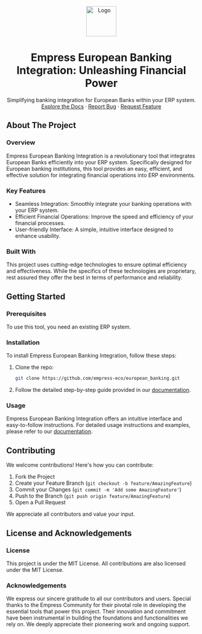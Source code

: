 <div align="center">
  <img src="https://grow.empress.eco/uploads/default/original/2X/1/1f1e1044d3864269d2a613577edb9763890422ab.png" alt="Logo" width="80" height="80">
  <h1 align="center">Empress European Banking Integration: Unleashing Financial Power</h1>
  <p align="center">
    Simplifying banking integration for European Banks within your ERP system.
    <br />
    <a href="https://empress.eco/">Explore the Docs</a>
    ·
    <a href="https://github.com/empress-eco/european_banking/issues">Report Bug</a>
    ·
    <a href="https://github.com/empress-eco/european_banking/issues">Request Feature</a>
  </p>
</div>

## About The Project

### Overview

Empress European Banking Integration is a revolutionary tool that integrates European Banks efficiently into your ERP system. Specifically designed for European banking institutions, this tool provides an easy, efficient, and effective solution for integrating financial operations into ERP environments.

### Key Features

- Seamless Integration: Smoothly integrate your banking operations with your ERP system.
- Efficient Financial Operations: Improve the speed and efficiency of your financial processes.
- User-friendly Interface: A simple, intuitive interface designed to enhance usability.

### Built With

This project uses cutting-edge technologies to ensure optimal efficiency and effectiveness. While the specifics of these technologies are proprietary, rest assured they offer the best in terms of performance and reliability.

## Getting Started

### Prerequisites

To use this tool, you need an existing ERP system.

### Installation

To install Empress European Banking Integration, follow these steps:

1. Clone the repo:
   ```sh
   git clone https://github.com/empress-eco/european_banking.git
   ```
2. Follow the detailed step-by-step guide provided in our [documentation](https://empress.eco/).

### Usage

Empress European Banking Integration offers an intuitive interface and easy-to-follow instructions. For detailed usage instructions and examples, please refer to our [documentation](https://empress.eco/).

## Contributing

We welcome contributions! Here's how you can contribute:

1. Fork the Project
2. Create your Feature Branch (`git checkout -b feature/AmazingFeature`)
3. Commit your Changes (`git commit -m 'Add some AmazingFeature'`)
4. Push to the Branch (`git push origin feature/AmazingFeature`)
5. Open a Pull Request

We appreciate all contributors and value your input. 

## License and Acknowledgements

### License

This project is under the MIT License. All contributions are also licensed under the MIT License.

### Acknowledgements

We express our sincere gratitude to all our contributors and users. Special thanks to the Empress Community for their pivotal role in developing the essential tools that power this project. Their innovation and commitment have been instrumental in building the foundations and functionalities we rely on. We deeply appreciate their pioneering work and ongoing support.
